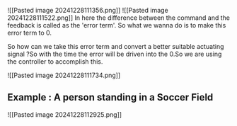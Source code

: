 ![[Pasted image 20241228111356.png]]
![[Pasted image 20241228111522.png]]
In here the difference between the command and the feedback is called as the 'error term'. So what we wanna do is to make this error term to 0.

So how can we take this error term and convert a better suitable actuating signal ?So with the time the error will be driven into the 0.So we are using the controller to accomplish this.

![[Pasted image 20241228111734.png]]
## Example : A person standing in a Soccer Field

![[Pasted image 20241228112925.png]]
